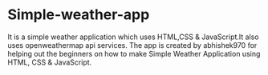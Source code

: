 
# Simple-weather-app
It is a simple weather application which uses HTML,CSS & JavaScript.It also uses openweathermap api services.
The app is created by abhishek970 for helping out the beginners on how to make Simple Weather Application using HTML, CSS & JavaScript.
